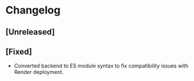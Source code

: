 # Changelog

## [Unreleased]

## [Fixed]
- Converted backend to ES module syntax to fix compatibility issues with Render deployment.
